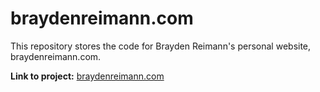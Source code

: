 # braydenreimann.com
This repository stores the code for Brayden Reimann's personal website, braydenreimann.com.

**Link to project:** [braydenreimann.com](url)
